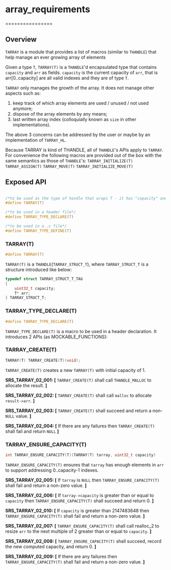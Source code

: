# array_requirements
================

## Overview

`TARRAY` is a module that provides a list of macros (similar to `THANDLE`) that help manage an ever growing array of elements

Given a type `T`, `TARRAY(T)` is a `THANDLE`'d encapsulated type that contains `capacity` and `arr` as fields. `capacity` is the current capacity of `arr`, that is arr[0..capacity] are all valid indexes and they are of type `T`.

`TARRAY` only manages the growth of the array. It does not manage other aspects such as: 
1) keep track of which array elements are used / unused / not used anymore;
2) dispose of the array elements by any means;
3) last written array index (colloquially known as `size` in other implementations).

The above 3 concerns can be addressed by the user or maybe by an implementation of `TARRAY_HL`.

Because TARRAY is kind of THANDLE, all of `THANDLE`'s APIs apply to `TARRAY`. For convenience the following macros are provided out of the box with the same semantics as those of `THANDLE`'s:
`TARRAY_INITIALIZE(T)`
`TARRAY_ASSIGN(T)`
`TARRAY_MOVE(T)`
`TARRAY_INITIALIZE_MOVE(T)`

## Exposed API

```c

/*to be used as the type of handle that wraps T - it has "capacity" and "arr"*/
#define TARRAY(T)

/*to be used in a header file*/
#define TARRAY_TYPE_DECLARE(T)

/*to be used in a .c file*/
#define TARRAY_TYPE_DEFINE(T)

```

### TARRAY(T)

```c
#define TARRAY(T) 
```
`TARRAY(T)` is a `THANDLE`(`TARRAY_STRUCT_T`), where `TARRAY_STRUCT_T` is a structure introduced like below:
```c
typedef struct TARRAY_STRUCT_T_TAG
{
    uint32_t capacity;
    T* arr;
} TARRAY_STRUCT_T;
```

### TARRAY_TYPE_DECLARE(T)
```c
#define TARRAY_TYPE_DECLARE(T)
```

`TARRAY_TYPE_DECLARE(T)` is a macro to be used in a header declaration. It introduces 2 APIs (as MOCKABLE_FUNCTIONS):

### TARRAY_CREATE(T)
```c
TARRAY(T) TARRAY_CREATE(T)(void);
```

`TARRAY_CREATE(T)` creates a new `TARRAY(T)` with initial capacity of 1.

**SRS_TARRAY_02_001: [** `TARRAY_CREATE(T)` shall call `THANDLE_MALLOC` to allocate the result. **]**

**SRS_TARRAY_02_002: [** `TARRAY_CREATE(T)` shall call `malloc` to allocate `result->arr`. **]**

**SRS_TARRAY_02_003: [** `TARRAY_CREATE(T)` shall succeed and return a non-`NULL` value. **]**

**SRS_TARRAY_02_004: [** If there are any failures then `TARRAY_CREATE(T)` shall fail and return `NULL` **]**

### TARRAY_ENSURE_CAPACITY(T)
```c
int TARRAY_ENSURE_CAPACITY(T)(TARRAY(T) tarray, uint32_t capacity)
```

`TARRAY_ENSURE_CAPACITY(T)` ensures that `tarray` has enough elements in `arr` to support addressing 0..capacity-1 indexes.

**SRS_TARRAY_02_005: [** If `tarray` is `NULL` then `TARRAY_ENSURE_CAPACITY(T)` shall fail and return a non-zero value. **]**

**SRS_TARRAY_02_006: [** If `tarray->capacity` is greater than or equal to `capacity` then `TARRAY_ENSURE_CAPACITY(T)` shall succeed and return 0. **]**

**SRS_TARRAY_02_010: [** If `capacity` is greater than 2147483648 then `TARRAY_ENSURE_CAPACITY(T)` shall fail and return a non-zero value. **]**

**SRS_TARRAY_02_007: [** `TARRAY_ENSURE_CAPACITY(T)` shall call realloc_2 to resize `arr` to the next multiple of 2 greater than or equal to `capacity`. **]**

**SRS_TARRAY_02_008: [** `TARRAY_ENSURE_CAPACITY(T)` shall succeed, record the new computed capacity, and return 0. **]**

**SRS_TARRAY_02_009: [** If there are any failures then `TARRAY_ENSURE_CAPACITY(T)` shall fail and return a non-zero value. **]**




